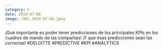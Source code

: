 ```yaml
--- 
category: C 
date: 2019-07-08 
image: /962_2019-07-08.jpeg 
--- 
```


¡Qué importante es poder tener predicciones de los principales KPIs en los cuadros de mando de las compañías! ¡Y que esas predicciones sean las correctas! #DELOITTE #PREDICTIVE #KPI #ANALYTICS